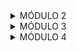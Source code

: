 <details>

<summary>MÓDULO 2</summary>

## Conteúdos a serem trabalhados nesse módulo:

- Funções
- Tipos de dados II
- Gestão de tempo
- Tipos Utilitários
- Métodos de strings
- Currículo e carta de apresentação
- Métodos de array
- Métodos de array II
- Métodos de arrays III
- Linkedin: Primeiros Passos

## O que eu já sei sobre os assuntos que serão abordados nesse módulo?

- Função é uma forma de não precisar reescrever o mesmo código várias vezes, criando-o apenas uma vez e chamando toda vez que precisar usar as instruções que estão dentro dele. Para retornar algun valor é preciso usar o return e para usar a função precisa chamar a função pelo nome dado e colocar dentro dos parênteses os valores que serão usados.

- Eu sei sobre os tipos de dados do tipo string, number, booleano, object e como usá-los no typescript, para tipar e não deixar que o código use outro tipo de dado errado ao invés do certo( exemplo: era para ser usado um number e acaba sendo usado uma string e ao invés de somar concatene ).

- Sei que gestão de tempo é muito importante, tanto para finalizar suas tarefas no prazo quanto para se ter uma vida mais organizada e conseguir lidar com imprevistos. Tenho conhecimento sobre alguns métodos de estudo, como método pomodoro, no qual eu já usei para melhorar meus estudos.

- Para ser sincero não sei nada sobre tipos utilitários.

- As strings são sequências de caracteres (letras, números, simbolos ) que com o auxilio de aspas simples ou duplas ( '', "" ) formam textos que podem ser armazenados em variáveis e serem concatenados para juntar dois ou mais textos.

- Um currículo é um tipo de documento que possui informações acadêmicas e profissionais de uma pessoa. Esse documento vai ser analisado por um recrutador, este verá se o perfil da pessoa que está se candidatando, é condizente com o que a empresa precisa. A carta de apresentação é uma carta que o candidato faz e entrega ao recrutador. Nesta carta à algumas informações pessoais do candidato e um pouco de sua trajetória.

- Arrays são como listas que podem armazenar dados como números, strings, booleanos e objetos. Para utilizá-las é preciso criar uma variavel e logo depois usar colchetes "[]".

- Sei o que são arrays e alguns métodos que foram ensinados na aula passada de métodos de array I.

- Ja tenho conhecimento do que são arrays e como são usados, além de ja ter conhecimento sobre alguns métodos como push que serve para adicionar itens ao array, includes que verifica se o item esta no array ou não, filter que serve para filtrar os elementos que estão sendo procurados e os adiciona em um novo array, entre vários outros métodos.

- O linkedin é uma rede social profissional, servindo para facilitar o networking entre as pessoas e ajudando na contratação de profisisonais de diversas áreas. Por ser uma platafroma profissional é esperado que o usuário tenha uma boa conduta, use uma foto de perfil profissional e não fique postando coisas sobre política, religião dentre outros assuntos pessoais. Além disso existem algumas dicas que facilitam na sua contratação e na visibilidade do seu perfil, como por exemplo: usar uma foto de capa que tenha relação com a área que deseja atuar, titulo com palavras chaves (ferramentas que você utiliza, nome da profissão), utilizar a área de competências colocando conhecimentos que você tem, publicar conclusões de cursos que você tenha feito, ser ativo na platafroma entre outras dicas.

## O que quero aprender sobre os assuntos que serão abordados nesse módulo?

- Gostaria de aprender outras funcionalidades, caso tenha alguma, e desenvolver a lógica certa para usá-lo.
  
- Quero aprender sobre novos tipos de dados que talvez existam e outras formas de tipagem que possa ajudar ou ao menos facilitar na hora de escolher o tipo de dado certo para o código não dar erro.
  
- Acharia interessante aprender sobre outros métodos de estudo que possa ajudar a me concentrar mais nos meus estudos e ferramentas que me ajudem a me organizar melhor.
  
- Quero descobrir o que são tipos utilitários, para que servem e onde posso usá-los.

- O que são métodos de strings, como posso usá-los e como isso pode me ajudar a criar códigos mais complexos e com mais facilidade.

- Quero aprender a como montar um currículo bom, organizado e quais informações precisam ser colocadas para se destacar. Além de querer saber se é útil ou não fazer uma carta de apresentação.

- Métodos que poderão facilitar a manipulação dos arrays sem mudar diretamente os arrays em si.

- Espero aprender mais métodos que me ajudarão da mesma forma que os anteriores ou ajudarão ainda mais.

- Nesta aula espero ter conhecimento sobre demais métodos e adquirir conhecimento o suficiente para fazer códigos de uma maneira mais eficiente.

- Eu espero aprender dicas de como usar o linkedin para ter um networking maior e para ser contratado. Espero também saber como construir um "sobre" elaborado e interessante para as empresas e como usar de forma correta a área de "Formação acadêmica" e de "Licenças e certificado".

## Minha evolução: o que aprendi sobre os assuntos que foram abordados nesse módulo?

- Aprendi que posso executar uma função sem parâmetro, apenas chamando-a e abrindo e fechando parênteses. Outras coisas que eu aprendi foi que caso a variável tenha o mesmo nome que o parâmetro, eu posso apenas colocar o nome uma vez que a máquina ja entende que aquela variável vai receber o valor do parâmetro de nome igual; o return não mostra nada no terminal, pois precisa do console.log para mostrar; tudo que estiver depois do return não será mostrado, mesmo com console.log; uma nova funcionalidade usando o arrow function e a fazer a tipagem dos parâmetros e do return da função.

- Na aula de tipos de dados II, eu aprendi sobre os tipos literais, união de tipos, conjuntos, tuplas, o Norrowing, assertion e unknowm. Os tipos literais são tipos de dados, mas ao invés de ser os tradicionais (number,string,boolean) o programador pode escolher um valor específico, por exemplo: o programador quer que a variável sempre seja 1, ele coloca o tipo dela como o número 1 e então ela não pode ser outra coisa além de um. A união seria o "ou", onde o programador quer colocar dois tipos de dados ( string | number ) permitindo o código receber dois tipos de dados, o conjunto seria o "e" (string & boolean )que é parecido com o "ou" porém com uma diferença,o valor precisa ser necessariamente esses dois, não pode ser um ou outro. As tuplas é quando o programador põe o tipo de dado de cada elemento do array na mesma ordem do array. O narrowing é um tipo de estreitamento, onde se usa o código typeof (typeof SUA_VARIÁVEL) para ver o tipo de dado que está sendo recebido e assim fazer alguma coisa para não dar erro ou retornar algum valor errado, por exemplo usar o typeof para ver se está recebendo um dado tipo number ou tipo string, se for tipo number realizar uma soma, se for tipo string transformar em um number e somar. O assertion ( SUA_VARIÁVEL as number ) é uma forma do programador forçar o código aceitar algum valor ou forçar a atribuição de algum valor para uma variável. E por fim o unknowm (desconhecido) que é melhor do que se usar any, ou seja, é melhor colocar como "desconhecido" ao invés de colocar como "qualquer coisa"

- Nesta aula conheci ferramentas que auxiliam na sua organização e comecei a usar o google agenda para me organizar. Compreendi o que é procrastinação,  reorganização e a saber qual dos dois eu estou fazendo, se estou procrastinando ou apenas reorganizando meu tempo. Além de ouvir relatos de meus colegas que teriam os mesmos pensamentos e problemas que eu, me fazendo refletir e encontrar uma possível solução para tais problemas.

- Tipos utilitários são tipos do typescript, que servem para facilitar transformações de tipo comum (Utilitário<tipo>). Os tipos que foram comentados em aula foram o Partial, Require, Readonly, Pick, Omit, Record, Exclude, Extract, Upercase, Lowercase e Capitalize.O Partial transforma todas as propriedades em opcionais, permitindo que não use uma propriedade; O Require faz com que as propriedade sejam todas obrigatórias e se elas forem opcionais ele as transformará em obrigatórias; Readonly é um tipo utilitário que não permite que você altere o valor de alguma propriedade; Pick(Pick<tipo, propriedade1 | propriedade2>) permite que o programador escolha quais propriedades do tipo vai ser usado, excluindo as propriedades que não foram escolhidas; Omit(Omit<tipo, propriedade_excluida1 | propriedade_excluida2>) este tipo utilitário permite que o programador escolha quais propriedades ele irá remover, usando apenas as propriedades que ele não selecionou; O Record (Record<chaves,tipo>) cria um type, onde todos as propriedades deste type criado vão ser do mesmo tipo comum (number, string, boolean); Exclude (Exclude<união_tipos, item_excluidos>) este tipo exclui um ou mais itens de uma união de tipos; O Extract (Extract<união_tipos, item_adicionado>) ao contrário do exclude, extrai o item da união de tipos; Upercase (Upercase<tipostring>) transforma todas as letras da string desse tipo em maiúsculas; Lowercase (Lowercase<tipostring>): transforma todas as letras da string desse tipo em minúsculas; Capitalize (Capitalize<tipostring>): transforma a primeira letra da string desse tipo em maiúscula.

- Métodos de strings são métodos onde é possível modificar strings que já foram criadas, criando novas strings a partir das existentes, mas com as modificações escolhidas de acordo com o método que foi usado. Os tipos de métodos comentados em aula  foram: **.trim()**: Cria uma nova string, a partir da string que você criou, eliminando todos os espaços do inicio ao fim; **.trimStar()**: remove todos os espaços apenas do início de uma string; **.trimEnd()**: remove todos os espaços apenas do fim de uma string; **.toUpperCase()**: Transforma os caracteres de uma string em caracteres maiúsculos; **.toLowerCase()**: Transforma os caracteres de uma string em caracteres minúculos; **.substring(indiceInicial, IndiceFinal)**: Retorna a parte de uma string a partir do indice inicial até final(opcional) e se o indiceFinal for maior que o indiceInicial ele inverte os valores; **.slice()**: Extrai uma parte de uma string de acordo com os indices que foram passados, mas os indices, tanto inicial quanto final, são opcionais, pode usá-lo sem passar os indices que ele irá retornar a string toda e quando é passado um valor negativo nos indices ele conta do final para o começo; **.split(separador, limite(opcional))**: Converte uma string em um array contendo os caracteres da string, incluindo os espaços, ou converte em um array contendo a string separada da maneira que o programador passar dentro dos parênteses; **.replace(stringTrocada, stringNova)**: substitui a primeira correspondência da string por outra; **.replaceAll(stringTrocada, stringNova)**: substitui todas  as correspondências da string por outra(disponivel a partir do ES2022); **.padStart(tamanhoMaximo, preenchimento)**: Completa o inicio da string com a correspondência, de acordo com o tamanho da string; **.padEnd(tamanhoMaximo, preenchimento(opcional))**: Completa o fim da string com o preenchimento, de acordo com o tamanho da string; **.includes(stringProcurada)**: Retorna um booleano (true ou false) caso encontre ou não uma correspondência em uma string ; **.indexOf(stringProcurada)**: Retorna a posição em que a correspondência da string está, caso não encontre nenhuma palavra correspondente, vai ser retornado o número -1.

- Nesta aula eu aprendi a como criar um curriculo bom e quais informações são necessárias ter no currículo, além do professor disponibilizar um modelo de currículo com explicações e onde cada informação tem que estar. Também entendi que a carta de apresentação só é realmente necessária quando o recrutador te pedir, caso contrário não é necessário, mas você pode fazer uma mesmo se o recrutador não pedir.

- Nesta aula aprendemos métodos para manipular arrays de forma mais fácil e rápida. Esses métodos foram: .push(): ele recebe itens dentro dos parênteses e esses itens que foram passados serão adicionados no array; .pop(): este método remove o último elemento do array; .shift(): remove o primeiro elemento do array e retorna o elemento que foi removido; .unshift(): adiciona o elemento(s) que foi passado no parênteses no começo do array e retorna o novo tamanho do array; .indexOf(): retorna em que posição o elemento, que foi passado no parênteses, está no array e caso o elemento não esteja no array irá ser retornado o número -1; .include(): verifica se o elemento que foi passado no  parênteses esta no array, caso esteja será retornado "true", caso contrário será retornado "false"; .reverse(separador): inverte a ordem de um array; .join(): junta todos os elementos de um array transformando-os em uma string e o programador pode escolher o separador entre as letras, caso ele não escolha, depois de cada letra terá uma vírgula; .slice(inicio, final): retorna um array contendo a parte de outro array de acordo com os indices passados nos parênteses; .splice(removerIndice,quantosApartirDaquele,adicionar): altera um array removendo e/ou adicionando outros elementos e retornando os elementos que ele removeu.

- Nesta aula aprendemos outros métodos de arrays e suas funções. Esses métodos foram: Callbacks com setTimeout: já é nativo do javascript e é uma função que serve para executar em um tempo pré definido. Exemplo: setTimeout(função, 2000(valor em milisegundos)) ou setTimeout(() => { console.log("imprime a função")}, 5000); Callbacks com setinterval: Nativo do javascript, é um modo de deixar a função rodando até que seja interrompida, tendo o intervalo entre um funcionamento e outro definido por um tempo que foi pré determinado. Exemplo:setInterval(() => { console.log("imprime a função")}, 5000). O clearInterval serve para interromper ou limpar um setInterval. Exemplo: clearInterval(id); every: testa se todos os elementos do array passam pelo teste implementado e retorna true ou false; some: Testa se pelo menos um dos elementos atende a condição implementada e retorna true ou false; find: busca um elemento em um array e retorna o elemento caso exista; findindex: Busca um elemento em um array e retorna o indice dele no array caso exista, se o elemento não exitir ele retorna -1; filter: filtra todos os elementos de um array e retorna um novo array com os elementos que atendam as condições que foram passadas na função e caso não ache nenhum elemento ele retorna um array vazio; map: Percorre todos os elementos de um array e retorna um novo array com o formato implementado.

- Na aula de métodos de arrays 3 aprendemos métodos de ordenação e manipulação mais complexa. Um desses métodos foi o método sort: por padrão este método ordena os elementos de um array de acordo com o código unicode, porém tem formas mais complexas de fazer com que a ordenação fique da maneira que o programador escolher. Caso o array seja um array de números e o prgramador queira deixar em ordem crescente, será preciso fazer uma function dentro do parênteses do sort, onde nessa function irá ter dois parâmetros e esses valores serão comparados da seguinte maneira: se item1 for menor que o item2 irá ser retornado -1, se item2 for menor que item1 será retornado 1 e se os dois forem iguais não irá retornar nada. Para fazermos o inverso, ou seja, deixar na forma decrescente, só precisará inverter o que irá ser retornado: Uma function que irá ter dois parâmetros e esses valores serão comparados: se item1 for menor que o item2 irá ser retornado 1, se item2 for menor que item1 será retornado -1 e se os dois forem iguais não irá retornar nada. Além deste dois modos, há um modo mais fácil de fazer essas ordenações, neste modo ao invés de se fazer as comparações, pode-se usar apenas a subtração entre os itens: cria-se uma function com dois parâmetros e dentro dessa function será retornado item1-item2 para ordenação crescente e para a ordenação decrescente item2-item1. Já para ordenar um array de strings vai ser preciso usar o sort e um método de comparação de strings chamado "localeCompare" (método que compara strings e retorna -1 caso a letra1 venha antes letra2, 1 se letra1 vem depois de letra2 e 0 caso sejam iguais): para ordenar de forma crescente e decrescente um array de strings é preciso criar uma function com dois parâmetros e dentro dessa function será retornado o método localCompare da seguinte maneira: para ordenar de forma crescente "elemento1.localCompare(elemento2)" e para a forma decrescente "elemento2.localCompare(elemento1)".
Outro método que aprendemos foi o método reduce, esse método permite fazer operações com os elementos de um array.Apesar do método reduce ter quatro parâmetros(acumulador,valorAtual, index e array) usamos apenas dois (acumulador e valorAtual), onde o acumulador pode guardar um valor ou não e daí em diante ele faz as operações com todos os números do array.Exemplo: Um array com cinco números sendo eles 1,2,3,4,5, se o acumulador não for escolhido ele valerá 0 e será somado com o 1, depois o resultado dessa soma será somado mais uma vez com o próximo número e assim por diante, agora caso o acumulador seja escolhido ele vai fazer os mesmos passos, porém ao invés de zero o primeiro número do array será somado com o número escolhido. O reduce também pode ser usado em uma matriz, nesse caso o reduce espalha os valores da matriz dentro de um array só, e todos os valores da matriz ficam em um único array.

- Nesta aula aprendi algumas dicas que posso usar para me ajudar a ser contratado, como : usar de forma correta a área de "formação acadêmica" e "licenças e certificado", que uma das maneiras de crescer meu networking é seguindo e se conectando com pessoas da mesma área que eu e com Tech Recruiters, como fazer uma descrição minha usando um modelo como base para chamar a atenção das empresas e onde posso achar vagas e filtrá-las de acordo com o que estou procurando.

</details>

<details>
  
<summary>MÓDULO 3</summary>

## Conteúdos a serem trabalhados nesse módulo:

- Testes automatizados
- Primeiro Servidor
- GitHub
- Rotas, Intermediários e Controladores
- API REST
- Comunicação
- Orientação a objetos
- Pesquisas e leitura de documentações
- Assincronismo e leitura e escrita de arquivos
- Autoconhecimento e inteligência emocional
- Tratamento de erros com herança e polimorfismo
- Tendencias em tecnologias


## O que eu já sei sobre os assuntos que serão abordados nesse módulo?

- Antes desta aula eu fazia testes via terminal, onde eu rodava o código e esperava o retorno e caso desse algum erro eu voltava para o código e tentava achar o erro

- Por conta da imersão eu ja sabia subir uma API, usando o express, com suas funcionalidades simples de cadastrar, listar, excluir e editar

- No comecço do curso eu usei um pouco o GitHub não só para entregar atividades, mas também para aprender um pouco mais dessa plataforma, então conheço algumas funcionalidades do GitHub, como criar repositórios e mexer em algumas partes do perfil
  
- Na imersão, por ter aprendido API, aprendi também a criar controladores, rotas, intermediários e a como testar uma API pelo thunder Client

- Não sei nada sobre API REST

- Em uma das imersões que fiz tive uma aula de comunicação, onde aprendi o quão importante é se comunicar corretamente, tanto para não ocorrer desentendimentos quanto para não haver brigas entre as pessoas

- Não sei sobre orientação a objetos

- Por conta da faculdade eu aprendi a pesquisar  e a ler documentações e artigos cientificos na internet e que tanto artigos cientificos quanto documentações são importantes para tirar dúvidas e/ou obter novos conhecimentos de uma forma mais rápida, fácil e segura do que ficar procurando por sites ou blogs aleatórios na internet

- Sei um pouco sobre assincronismo por terem ensiando esse assunto na faculdade, porém só sei a parte teórica de como funciona, não sei como colocar isso no código

- Por conta das imersões tive essa aula duas vezes e foi incrivel, pois nas duas aulas eu aprendi coisas novas e me fizeram pensar de uma forma diferente, me mostrando uma nova maneira de agir e por conta disso comecei a trabalhar minha inteligencia emocional e a me autoanálisar para poder melhorar como indivíduo, como por exemplo ser flexivel e não me estressar quando as coisas não saírem como planejado e conseguir me adequar as mudanças

- Não sei nada sobre herança e polimorfismo, mas pelo nome imagino que seja algum método de pegar alguma tipagem ou alguma caracteristica de algo e passar para outro

- Sei que a tecnologia evolue bem rápido então temos que sempre estar estudando para não ficar para trás e que a área da tecnologia é muito vasta, então não existe uma tecnologia melhor ou uma linguagem de programação melhor, pois cada tecnologia ou linguagem tem sua oportunidade e seu impacto e que se destaca melhor que as outras em diferentes áreas e funcionalidades. Por exemplo tem linguagens que são melhores para orientação a objetos do que outras, mas isso não significa que essas outras sejam ruins, elas podem ser melhores para outros usos.


## O que quero aprender sobre os assuntos que serão abordados nesse módulo?

- Uma maneira mais fácil e rápida de fazer os testes e também uma forma de eu descobrir em que parte do código está o erro, ao invés de ficar procurando

- Um método novo de subir API ou configurações que não tinhamos aprendido na imersão

- Quero aprender outras funcionalidades do GitHub, a montar um perfil bom e interessante, saber criar um readme mais bonito e outras funcionalidades

- Espero me aprofundar mais nessa parte para ter mais conhecimento sobre outros tipos de intermediários e controladores, além de aprender a separá-los corretamente em arquivos diferentes

- Gostaria de aprender o que é API REST e como isso pode me ajudar a criar API's

- Quero aprender um pouco mais sobre esse assunto e também como posso me comunicar melhor com as pessoas, para que não ocorra conflitos

- Pelo nome deduzi que tem algo haver com objetos, então espero aprender outros tipos de objetos ou uma nova maneira de criar objetos

- Espero descobrir novos tipos de documentações e a como usar de uma forma melhor, pois ainda demoro para achar as coisas que estou procurando então espero receber dicas e aprender truques para encontrar a informação que estou procurando mais rápido

- Quero aprender a como implementar um código assincrono, como mexer (ler, escrever, editar, excluir) em arquivos de texto pelo código e como simular melhor um banco de dados usando essa parte de leitura e ewcrita em arquivos

- Gostaria de aprender novos assuntos que não foram abordados nas imersões e talvez conseguir desenvolver mais meu autoconhecimento e a inteligência emocional

- Gostaria de aprender o que é herança e polimorfismo e saber como isso pode me auxiliar na programação

- Gostaria de aprender melhor sobre algumas tecnologias e seus usos e aprender sobre novas tecnologias e suas tendências e impactos


## Minha evolução: o que aprendi sobre os assuntos que foram abordados nesse módulo?

- Nesta aula aprendi a importar módulos, como por exemplo, importar uma função que está em um arquivo para outro arquivo ( import { soma } from './arquivo1' ). Também configuramos o GIT, aprendi a dar commits, a criar testes com o jest para testar os códigos e saber o problema ao invés de ficar procurando pelo código, a criar scripts do npm e algumas configurações do tsconfig.

- Nesta aula descobri um novo recurso que é o arquivo ".gitignore" que serve para colocar nome de arquivos que vc deseja que sejam ignorados. Também aprendi a criar um servidor com express usando o Typescript e descobri que  existem algumas diferenças como ter que tipar a requisição e a resposta ( req: Request, res: Response ). Por fim aprendemos sobre variáveis de ambiente do node.js, essas variáveis são criadas em um arquivo chamado ".env" nesse arquivo o programador pode colocar a porta que a API irá usar ao invés de deixar no meio do código

- Aprendi a importância de ter um github e postar algumas coisas sobre o que você está aprendendo e principalmente  alguns trabalhos seus, para o recrutadores verem com seus próprios olhos o que você consegue fazer. Além disso, descobri alguns códigos para personalizar o perfil e qual a melhor forma de personalizá-lo

- Nesta aula foi apresentado uma ferramenta chamada nodemon, que eu não conhecia, por essa ferramenta eu posso rodar a API de uma forma mais simples e fazer modificações e reiniciar automaticamente a API, ao invés de ter que derrubar a API e subir de novo. Para isso tenho que ir no arquivo package.json, ir nos scripts e criar um script o comando "nodemon --exec ts-node nome_da_pasta/nome arquivo.ts". Porém esse script é usado apenas como dependência de desenvolvedor então só pode ser usado com os arquivos Typescript, nos arquivos JavaScript é usado o comando "node dist/index.js" (posso criar um script para esse comando também).

- API REST são restrições de arquitetura que podem ser usadas para construir uma API. Essas restrições incluem operações padronizadas como os verbos GET ( sem requisições e é usado para devolver algo), POST (este verbo é usado quando se deseja criar alguma coisa, como cadastrar um novo usuário ), PUT ( este verbo é usado para atualizar completamente algo ) , PATCH ( este verbo é parecido com o verbo PUT, porém com a diferença que ele serve para atualizar algo parcialmente ) e DELETE ( serve para quando se quer deletar algo ).JSON é uma notação baseada em JavaScript e ele serve para transportar dados na web, esse tipo de formato é usado para enviar a resposta com os dados.

- 

</details>

<details>
<summary>MÓDULO 4</summary>

## Conteúdos a serem trabalhados nesse módulo:

- Introdução ao Docker e Docker compose
- Introdução a Banco de Dados
- Metodologias ágeis
- Consultas SQL
- Modelagem de dados
- Diversidade e inclusão em tecnologia
- CRUD SQL

## O que eu já sei sobre os assuntos que serão abordados nesse módulo?

- Nunca mexi no docker, então não sei quase nada, a única coisa que eu sei é que vamos usá-lo para mexer em um banco de dados real

- Sei que o banco de dados é um local onde podemos armazenar e gerenciar dados de forma segura

- Metodologias ágeis, são métodos que um grupo ou empresa adota para realizar suas tarefas de forma mais organizada e eficiente, acelerando a entrega de um projeto

- Sei que ela é uma lingaugem de consulta usada para mexer em bancos de dados relacionais, a base da lingaugem é a mesma para todos os bancos de dados relacionais e seu código é chamado de query

- Não sei nada sobre modelagem de dados

- Sei que a linguagem SQL é uma linguagem de consulta usada para mexer em banco de dados relacionais, esta linguagem tem o comando select que é usado para selecionar qual ou quais colunas de um determinado banco de dados serão usadas para construir queries, a cláusula WHERE para filtrar o dados que serão mostrados de acordo com o parâmetro que o programador passou, que os dados mostrados podem ser organizados com a cláusula ORDER BY, o LIMIT é usado para mostrar uma quantidade determinada de dados de acordo com o que foi passado, a cláusula offset omite os resultados e o select pode ser usado com a cláusula distinct para retornar os registros de uma tabela sem duplicidade

## O que quero aprender sobre os assuntos que serão abordados nesse módulo?

- Quero aprender mais sobre ele, como usá-lo e como vamos integrar isso nas API's que criamos

- Quero aprender sobre como ele funciona realmente e criar um banco de dados real, pois até agora só simulamos um

- Gostaria de aprender quais metodologias existem, além do kanban e do scrum, e quais são mais usadas na área de programção

- Quero aprender os códigos que são usados e se ela será usada no VScode ou em outro editor de código

- Quero aprender o que é modelagem de dados e como vamos implementar isso ao banco de dados

- Gostaria de saber o que é CRUD e outros comandos ou cláusulas usadas no SQL, que poderão facilitar o uso do banco de dados

## Minha evolução: o que aprendi sobre os assuntos que foram abordados nesse módulo?

- Na aula aprendi que o docker é uma ferramenta que empacota e isola aplicações, cada aplicação que foi empacotada é chamada de contêiner e cada contêiner usa uma imagem, que seria um modelo das bibliotecas e dependências que serão usadas naquele contêiner. O docker compose é usado para executar aplicativos com vários contêineres, além dele facilitar o gerenciamento de serviços, redes e volumes em um arquivo. Os volumes são mecanismos usados para que os dados gerados pelos contêineres não sejam perdidos. Além disso também aprendi a criar um contêiner, pausar, iniciar, deletar e ver quais contêineres estão ou não sendo utilizados, tudo pelo terminal ou pelo próprio docker desktop

- Aprendi que existem dois tipos de banco de dados, o relacional e o não relacional. O relacional são banco de dados baseados em tabelas e tem foco na consistência dos dados, o não relacional são baseados em documentos e são focados em performance. Aprendi também o que é uma linguagem SQL e que essa lingaugem é usada para interagir com o banco de dados, pode ser aplicada em vários SGBD's como PostgreSQL, MySQL, Oracle, entre outros, a base da linguagem é a mesma para todos os banco de dados relacionais, porém cada SGBD tem sua implementação específica e o código do SQL que é escrito é chamado de query

- CRUD representa as operações de manipulação de dados em uma tabela: create(criar), read(ler), update(atualização) e delete(deletar). Insert seria o create, ele serve para criar registros em uma tabela e para informar a tabela que vai receber os novos dados, usamos o comando INTO, além disso para inserir os dados, precisamos informar em qual coluna esse dado será inserido e seus valores. Exemplo: insert into usuarios(nome,emaiol,idade) values ("Lucas","lucas@email.com",19). O select seria o read, esse comando serve para retornar os registros da tabela. O update é um comando que serve para atualizar uma ou mais colunas de um ou mais registros, mas é preciso passar uma condição para que os demais registros não sejam afetados. Exemplo : update produtos set nome = 'casaco', preco = 6000 where id = 1. Por fim o DELETE, ele vai excluir registros de uma tabela e assim como o update, é preciso informar uma condição, ou todos os registros serão apagados e caso o registro tenha algum relacionamento com outra tabela é importante que o relacionamento seja excluído antes para depois excluir o registro. Exemplos: delete from produtos where id = 4

</details>
